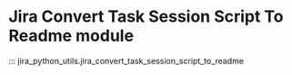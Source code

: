 # Jira Convert Task Session Script To Readme module
::: jira_python_utils.jira_convert_task_session_script_to_readme

